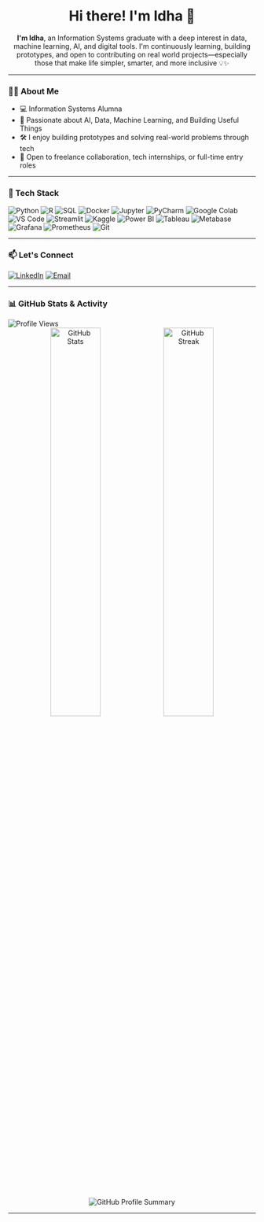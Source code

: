 <h1 align="center">Hi there! I'm Idha 👋</h1>

<p align="center">
  <strong>I'm Idha</strong>, an Information Systems graduate with a deep interest in data, machine learning, AI, and digital tools. I'm continuously learning, building prototypes, and open to contributing on real world projects—especially those that make life simpler, smarter, and more inclusive 💡✨
</p>

---

### 👩‍💻 About Me

- 💻 Information Systems Alumna  
- 🎯 Passionate about AI, Data, Machine Learning, and Building Useful Things  
- 🛠️ I enjoy building prototypes and solving real-world problems through tech  
- 🤝 Open to freelance collaboration, tech internships, or full-time entry roles  

---

### 🧰 Tech Stack

![Python](https://img.shields.io/badge/-Python-3776AB?style=flat&logo=python&logoColor=white)
![R](https://img.shields.io/badge/-R-276DC3?style=flat&logo=r&logoColor=white)
![SQL](https://img.shields.io/badge/-SQL-003B57?style=flat&logo=postgresql&logoColor=white)
![Docker](https://img.shields.io/badge/-Docker-2496ED?style=flat&logo=docker&logoColor=white)
![Jupyter](https://img.shields.io/badge/-Jupyter-F37626?style=flat&logo=jupyter&logoColor=white)
![PyCharm](https://img.shields.io/badge/-PyCharm-000000?style=flat&logo=pycharm&logoColor=green)
![Google Colab](https://img.shields.io/badge/-Google%20Colab-F9AB00?style=flat&logo=googlecolab&logoColor=white)
![VS Code](https://img.shields.io/badge/-VS%20Code-007ACC?style=flat&logo=visual-studio-code&logoColor=white)
![Streamlit](https://img.shields.io/badge/-Streamlit-FF4B4B?style=flat&logo=streamlit&logoColor=white)
![Kaggle](https://img.shields.io/badge/-Kaggle-20BEFF?style=flat&logo=kaggle&logoColor=white)
![Power BI](https://img.shields.io/badge/-Power%20BI-F2C811?style=flat&logo=powerbi&logoColor=black)
![Tableau](https://img.shields.io/badge/-Tableau-E97627?style=flat&logo=tableau&logoColor=white)
![Metabase](https://img.shields.io/badge/-Metabase-509EE3?style=flat&logo=metabase&logoColor=white)
![Grafana](https://img.shields.io/badge/-Grafana-F46800?style=flat&logo=grafana&logoColor=white)
![Prometheus](https://img.shields.io/badge/-Prometheus-E6522C?style=flat&logo=prometheus&logoColor=white)
![Git](https://img.shields.io/badge/-Git-F05032?style=flat&logo=git&logoColor=white)


---

### 📫 Let's Connect

[![LinkedIn](https://img.shields.io/badge/-LinkedIn-0A66C2?style=flat&logo=linkedin&logoColor=white)](https://www.linkedin.com/in/idha)
[![Email](https://img.shields.io/badge/-Email-D14836?style=flat&logo=gmail&logoColor=white)](mailto:idhakurniawati03@gmail.com)

---

### 📊 GitHub Stats & Activity

<img src="https://komarev.com/ghpvc/?username=idhak&label=Profile%20views&color=0e75b6&style=flat" alt="Profile Views" />

<div align="center">
  <img src="https://github-readme-stats.vercel.app/api?username=idhak&show_icons=true&theme=default" alt="GitHub Stats" width="45%"/>
  <img src="https://github-readme-streak-stats.herokuapp.com?user=idhak&theme=default" alt="GitHub Streak" width="45%"/>
</div>

<p align="center">
  <img src="https://github-profile-summary-cards.vercel.app/api/cards/profile-details?username=idhak&theme=default" alt="GitHub Profile Summary" />
</p>

---

